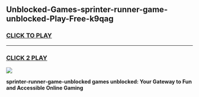 
## Unblocked-Games-sprinter-runner-game-unblocked-Play-Free-k9qag
<h3>
<a href="https://premium76.site?title=sprinter-runner-game-unblocked&ref=20A">CLICK TO PLAY</a></h3>
<hr>

<h3>
<a href="https://premium76.site?title=sprinter-runner-game-unblocked&ref=20A">CLICK 2 PLAY</a>
  
</h3>

<a href="https://premium76.site?title=sprinter-runner-game-unblocked&ref=20A"><img src="https://clearcache.store/games.png"></a>


**sprinter-runner-game-unblocked games unblocked: Your Gateway to Fun and Accessible Online Gaming**
